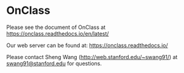 # OnClass
Please see the document of OnClass at https://onclass.readthedocs.io/en/latest/

Our web server can be found at: https://onclass.readthedocs.io/

Please contact Sheng Wang (http://web.stanford.edu/~swang91/) at swang91@stanford.edu for questions.
